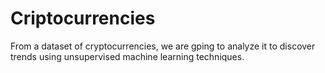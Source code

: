 # Criptocurrencies
From a dataset of cryptocurrencies, we are gping to analyze it to discover trends using unsupervised machine learning techniques. 
